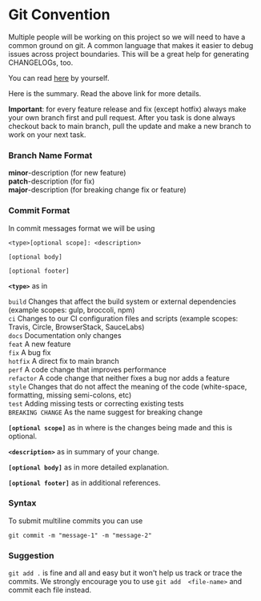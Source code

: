 # Git Convention

Multiple people will be working on this project so we will need to have a common ground on git. A common language that makes it easier to debug issues across project boundaries. This will be a great help for generating CHANGELOGs, too.

You can read [here](https://www.conventionalcommits.org/en/v1.0.0-beta.2/#specification) by yourself.

Here is the summary. Read the above link for more details.

**Important**: for every feature release and fix (except hotfix) always make your own branch first and pull request. After you task is done always checkout back to main branch, pull the update and make a new branch to work on your next task.

### Branch Name Format

**minor**-description (for new feature) <br/>
**patch**-description (for fix) <br/>
**major**-description (for breaking change fix or feature) <br/>

### Commit Format

In commit messages format we will be using 

```
<type>[optional scope]: <description>

[optional body]

[optional footer]
```

**`<type>`** as in 

`build` Changes that affect the build system or external dependencies (example scopes: gulp, broccoli, npm)<br/>
`ci` Changes to our CI configuration files and scripts (example scopes: Travis, Circle, BrowserStack, SauceLabs)<br/>
`docs` Documentation only changes<br/>
`feat` A new feature<br/>
`fix` A bug fix<br/>
`hotfix` A direct fix to main branch<br/>
`perf` A code change that improves performance<br/>
`refactor` A code change that neither fixes a bug nor adds a feature<br/>
`style` Changes that do not affect the meaning of the code (white-space, formatting, missing semi-colons, etc)<br/>
`test` Adding missing tests or correcting existing tests<br/>
`BREAKING CHANGE` As the name suggest for breaking change<br/>

**`[optional scope]`** as in where is the changes being made and this is optional. <br/>

**`<description>`** as in summary of your change. <br/>

**`[optional body]`** as in more detailed explanation. <br/>

**`[optional footer]`** as in additional references. <br/>


### Syntax

To submit multiline commits you can use 

```
git commit -m "message-1" -m "message-2"
```

### Suggestion

`git add .` is fine and all and easy but it won't help us track or trace the commits. We strongly encourage you to use `git add 
<file-name>` and commit each file instead.

